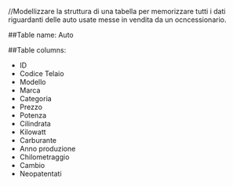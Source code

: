 //Modellizzare la struttura di una tabella per memorizzare tutti i dati riguardanti delle auto usate messe in vendita da un ocncessionario.

##Table name: Auto

##Table columns: 

- ID
- Codice Telaio
- Modello
- Marca
- Categoria
- Prezzo
- Potenza
- Cilindrata
- Kilowatt
- Carburante
- Anno produzione
- Chilometraggio
- Cambio
- Neopatentati
